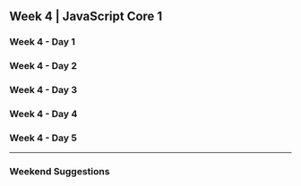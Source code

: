 ## Week 4 | JavaScript Core 1

### Week 4 - Day 1

### Week 4 - Day 2

### Week 4 - Day 3

### Week 4 - Day 4

### Week 4 - Day 5

---

### Weekend Suggestions